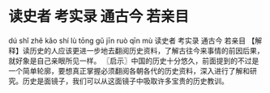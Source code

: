 # 读史者     考实录     通古今     若亲目

dú shǐ zhě 	kǎo shí lù 	tōng gǔ jīn 	ruò qīn mù
读史者 	考实录 	通古今 	若亲目
【解释】读历史的人应该更进一步地去翻阅历史资料，了解古往今来事情的前因后果，就好象是自己亲眼所见一样。
〖启示〗中国的历史十分悠久，前面提到的不过是一个简单轮廓，要想真正掌握必须翻阅各朝各代的历史资料，深入进行了解和研究。历史是面镜子，我们可以从这面镜子中吸取许多宝贵的历史教训。
